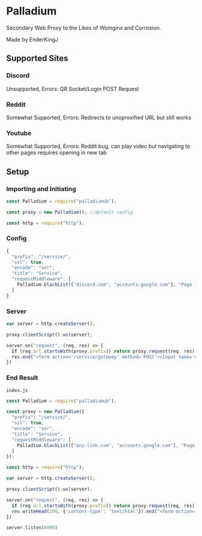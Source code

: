 # Palladium
Secondary Web Proxy to the Likes of Womginx and Corrosion.

Made by EnderKingJ

## Supported Sites
### Discord
Unsupported, Errors: QR Socket/Login POST Request
### Reddit
Somewhat Supported, Errors: Redirects to unoproxified URL but still works
### Youtube
Somewhat Supported, Errors: Reddit bug, can play video but navigating to other pages requires opening in new tab

## Setup
### Importing and Initiating
```js
const Palladium = require("palladiumub");

const proxy = new Palladium(); //default config

const http = require("http");
```
### Config
```js
{
  "prefix": "/service/",
  "ssl": true,
  "encode": "xor",
  "title": "Service",
  "requestMiddleware": [
    Palladium.blackList(["discord.com", "accounts.google.com"], "Page is Blocked by Host")
  ]
}
```
### Server
```js
var server = http.createServer();

proxy.clientScript().ws(server);

server.on("request", (req, res) => {
  if (req.url.startsWith(proxy.prefix)) return proxy.request(req, res)
  res.end("<form action='/service/gateway' method='POST'><input name='url'><input type='submit'></form>")
})
```
### End Result
`index.js`
```js
const Palladium = require("palladiumub");

const proxy = new Palladium({
  "prefix": "/service/",
  "ssl": true,
  "encode": "xor",
  "title": "Service",
  "requestMiddleware": [
    Palladium.blackList(["any-link.com", "accounts.google.com"], "Page is Blocked by Host")
  ]
});

const http = require("http");

var server = http.createServer();

proxy.clientScript().ws(server);

server.on("request", (req, res) => {
  if (req.url.startsWith(proxy.prefix)) return proxy.request(req, res)
  res.writeHead(200, {'content-type': 'text/html'}).end("<form action='/service/gateway' method='POST'><input name='url'><input type='submit'></form>")
})

server.listen(8080)
```
